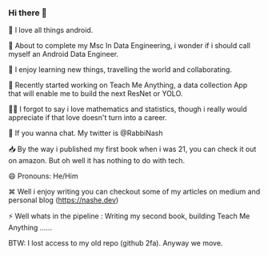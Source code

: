 ### Hi there 👋

<!--
**RabbiNash/RabbiNash** is a ✨ _special_ ✨ repository because its `README.md` (this file) appears on your GitHub profile. -->

📝 I love all things android.

📖 About to complete my Msc In Data Engineering, i wonder if i should call myself an Android Data Engineer.

🌱 I enjoy learning new things, travelling the world and collaborating.

🔭 Recently started working on Teach Me Anything, a data collection App that will enable me to build the next ResNet or YOLO.

✍🏾 I forgot to say i love mathematics and statistics, though i really would appreciate if that love doesn't turn into a career.

💬  If you wanna chat. My twitter is @RabbiNash

📥 By the way i published my first book when i was 21, you can check it out on amazon. But oh well it has nothing to do with tech.

😄 Pronouns: He/Him

⌘ Well i enjoy writing you can checkout some of my articles on medium and personal blog (https://nashe.dev)

⚡️ Well whats in the pipeline :  Writing my second book, building Teach Me Anything ......

 BTW: I lost access to my old repo (github 2fa). Anyway we move.
